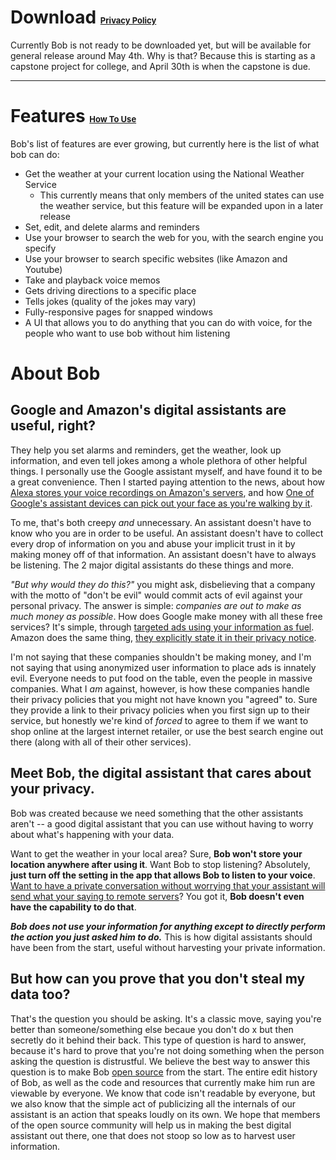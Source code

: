 # Download <a href="/Capstone/privacy-policy" style="font-size: small">Privacy Policy</a>
Currently Bob is not ready to be downloaded yet, but will be available for general release around May 4th. Why is that? Because this is starting as a capstone project for college, and April 30th is when the capstone is due.

---

# Features <a href="/Capstone/how-to-use" style="font-size: small">How To Use</a>
Bob's list of features are ever growing, but currently here is the list of what bob can do:
- Get the weather at your current location using the National Weather Service
  - This currently means that only members of the united states can use the weather service, but this feature will be expanded upon in a later release
- Set, edit, and delete alarms and reminders
- Use your browser to search the web for you, with the search engine you specify
- Use your browser to search specific websites (like Amazon and Youtube)
- Take and playback voice memos
- Gets driving directions to a specific place
- Tells jokes (quality of the jokes may vary)
- Fully-responsive pages for snapped windows
- A UI that allows you to do anything that you can do with voice, for the people who want to use bob without him listening

# About Bob

## Google and Amazon's digital assistants are useful, right?
They help you set alarms and reminders, get the weather, look up information, and even tell jokes among a whole plethora of other helpful things. I personally use the Google assistant myself, and have found it to be a great convenience. Then I started paying attention to the news, about how [Alexa stores your voice recordings on Amazon's servers](https://www.cnbc.com/2018/11/19/how-to-delete-amazon-alexa-conversations.html), and how [One of Google's assistant devices can pick out your face as you're walking by it](https://www.washingtonpost.com/technology/2019/09/09/google-is-always-listening-now-its-watching-too-with-nest-hub-max/). 

To me, that's both creepy _and_ unnecessary. An assistant doesn't have to know who you are in order to be useful. An assistant doesn't have to collect every drop of information on you and abuse your implicit trust in it by making money off of that information. An assistant doesn't have to always be listening. The 2 major digital assistants do these things and more. 

_"But why would they do this?"_ you might ask, disbelieving that a company with the motto of "don't be evil" would commit acts of evil against your personal privacy. The answer is simple: _companies are out to make as much money as possible_. How does Google make money with all these free services? It's simple, through [targeted ads using your information as fuel](https://safety.google/privacy/ads-and-data/). Amazon does the same thing, [they explicitly state it in their privacy notice](https://www.amazon.com/gp/help/customer/display.html?nodeId=201909010#GUID-1B2BDAD4-7ACF-4D7A-8608-CBA6EA897FD3__SECTION_7CE768C1281346DAAF87CE795E8B3610).

I'm not saying that these companies shouldn't be making money, and I'm not saying that using anonymized user information to place ads is innately evil. Everyone needs to put food on the table, even the people in massive companies. What I _am_ against, however, is how these companies handle their privacy policies that you might not have known you "agreed" to. Sure they provide a link to their privacy policies when you first sign up to their service, but honestly we're kind of _forced_ to agree to them if we want to shop online at the largest internet retailer, or use the best search engine out there (along with all of their other services). 

## Meet Bob, the digital assistant that cares about your privacy.
Bob was created because we need something that the other assistants aren't -- a good digital assistant that you can use without having to worry about what's happening with your data.

Want to get the weather in your local area? Sure, **Bob won't store your location anywhere after using it**. 
Want Bob to stop listening? Absolutely, **just turn off the setting in the app that allows Bob to listen to your voice**.
[Want to have a private conversation without worrying that your assistant will send what your saying to remote servers](https://www.theguardian.com/technology/2018/may/24/amazon-alexa-recorded-conversation)? You got it, **Bob doesn't even have the capability to do that**.

***Bob does not use your information for anything except to directly perform the action you just asked him to do.*** This is how digital assistants should have been from the start, useful without harvesting your private information.

## But how can you prove that you don't steal my data too?
That's the question you should be asking. It's a classic move, saying you're better than someone/something else becaue you don't do x but then secretly do it behind their back. This type of question is hard to answer, because it's hard to prove that you're not doing something when the person asking the question is distrustful. We believe the best way to answer this question is to make Bob [open source](https://opensource.com/resources/what-open-source) from the start. The entire edit history of Bob, as well as the code and resources that currently make him run are viewable by everyone. We know that code isn't readable by everyone, but we also know that the simple act of publicizing all the internals of our assistant is an action that speaks loudly on its own. We hope that members of the open source community will help us in making the best digital assistant out there, one that does not stoop so low as to harvest user information.
